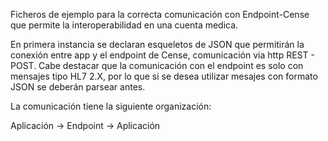 Ficheros de ejemplo para la correcta comunicación con Endpoint-Cense que permite la interoperabilidad en una cuenta medica.

En primera instancia se declaran esqueletos de JSON que permitirán la conexión entre app y el endpoint de Cense, comunicación via http REST - POST.
Cabe destacar que la comunicación con el endpoint es solo con mensajes tipo HL7 2.X, por lo que si se desea utilizar mesajes con formato JSON se deberán parsear antes.


La comunicación tiene la siguiente organización:

Aplicación  ->  Endpoint -> Aplicación

